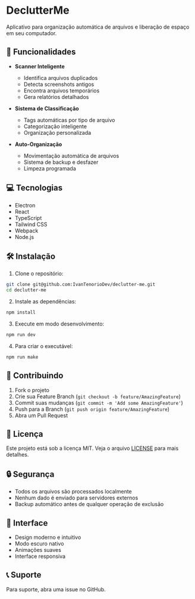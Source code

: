 # DeclutterMe

Aplicativo para organização automática de arquivos e liberação de espaço em seu computador.

## 🚀 Funcionalidades

- **Scanner Inteligente**
  - Identifica arquivos duplicados
  - Detecta screenshots antigos
  - Encontra arquivos temporários
  - Gera relatórios detalhados

- **Sistema de Classificação**
  - Tags automáticas por tipo de arquivo
  - Categorização inteligente
  - Organização personalizada

- **Auto-Organização**
  - Movimentação automática de arquivos
  - Sistema de backup e desfazer
  - Limpeza programada

## 💻 Tecnologias

- Electron
- React
- TypeScript
- Tailwind CSS
- Webpack
- Node.js

## 🛠️ Instalação

1. Clone o repositório:
```bash
git clone git@github.com:IvanTenorioDev/declutter-me.git
cd declutter-me
```

2. Instale as dependências:
```bash
npm install
```

3. Execute em modo desenvolvimento:
```bash
npm run dev
```

4. Para criar o executável:
```bash
npm run make
```

## 🤝 Contribuindo

1. Fork o projeto
2. Crie sua Feature Branch (`git checkout -b feature/AmazingFeature`)
3. Commit suas mudanças (`git commit -m 'Add some AmazingFeature'`)
4. Push para a Branch (`git push origin feature/AmazingFeature`)
5. Abra um Pull Request

## 📝 Licença

Este projeto está sob a licença MIT. Veja o arquivo [LICENSE](LICENSE) para mais detalhes.

## 🔒 Segurança

- Todos os arquivos são processados localmente
- Nenhum dado é enviado para servidores externos
- Backup automático antes de qualquer operação de exclusão

## 🎨 Interface

- Design moderno e intuitivo
- Modo escuro nativo
- Animações suaves
- Interface responsiva

## 📞 Suporte

Para suporte, abra uma issue no GitHub.
